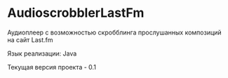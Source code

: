 # AudioscrobblerLastFm
Аудиоплеер с возможностью скробблинга прослушанных композиций на сайт Last.fm

Язык реализации: Java

Текущая версия проекта - 0.1
